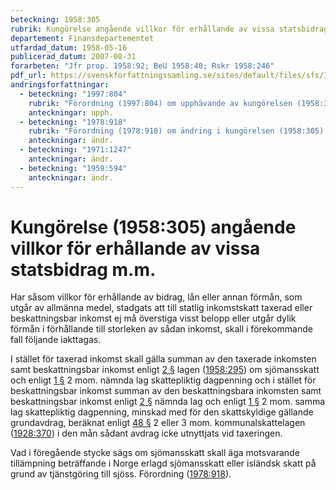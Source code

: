 ```yaml
---
beteckning: 1958:305
rubrik: Kungörelse angående villkor för erhållande av vissa statsbidrag m.m.
departement: Finansdepartementet
utfardad_datum: 1958-05-16
publicerad_datum: 2007-08-31
forarbeten: "Jfr prop. 1958:92; BeU 1958:40; Rskr 1958:246"
pdf_url: https://svenskforfattningssamling.se/sites/default/files/sfs/1958-05/SFS1958-305.pdf
andringsforfattningar:
  - beteckning: "1997:804"
    rubrik: "Förordning (1997:804) om upphävande av kungörelsen (1958:305) angående villkor för erhållande av vissa statsbidrag m.m."
    anteckningar: upph.
  - beteckning: "1978:918"
    rubrik: "Förordning (1978:918) om ändring i kungörelsen (1958:305) angående villkor för erhållande av vissa statsbidrag m.m."
    anteckningar: ändr.
  - beteckning: "1971:1247"
    anteckningar: ändr.
  - beteckning: "1959:594"
    anteckningar: ändr.
---
```


# Kungörelse (1958:305) angående villkor för erhållande av vissa statsbidrag m.m.

Har såsom villkor för erhållande av bidrag, lån eller annan förmån, som utgår av allmänna medel, stadgats att till statlig inkomstskatt taxerad eller beskattningsbar inkomst ej må överstiga visst belopp eller utgår dylik förmån i förhållande till storleken av sådan inkomst, skall i förekommande fall följande iakttagas.

I stället för taxerad inkomst skall gälla summan av den taxerade inkomsten samt beskattningsbar inkomst enligt [2 §](#2) lagen ([1958:295](https://selex.se/eli/sfs/1958/295)) om sjömansskatt och enligt [1 §](#1) 2 mom. nämnda lag skattepliktig dagpenning och i stället för beskattningsbar inkomst summan av den beskattningsbara inkomsten samt beskattningsbar inkomst enligt [2 §](#2) nämnda lag och enligt [1 §](#1) 2 mom. samma lag skattepliktig dagpenning, minskad med för den skattskyldige gällande grundavdrag, beräknat enligt [48 §](#48) 2 eller 3 mom. kommunalskattelagen ([1928:370](https://selex.se/eli/sfs/1928/370)) i den mån sådant avdrag icke utnyttjats vid taxeringen.

Vad i föregående stycke sägs om sjömansskatt skall äga motsvarande tillämpning beträffande i Norge erlagd sjömansskatt eller isländsk skatt på grund av tjänstgöring till sjöss. Förordning ([1978:918](https://selex.se/eli/sfs/1978/918)).